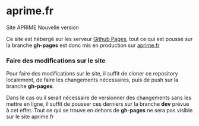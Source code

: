 # aprime.fr
Site APRIME Nouvelle version

Ce site est hébergé sur les serveur [Github Pages](https://pages.github.com), 
tout ce qui est poussé sur la branche **gh-pages** est donc mis en production sur [aprime.fr](http://aprime.fr)


### Faire des modifications sur le site

Pour faire des modifications sur le site, il suffit de cloner ce repository localement, de faire les changements nécessaires, puis de push sur la branche **gh-pages**.

Dans le cas ou il serait nécessaire de versionner des changements sans les mettre en ligne, il suffit de pousser ces derniers sur la branche **dev** prévue à cet effet. Tout ce qui se trouve en dehors de **gh-pages** ne sera pas visible
sur le site aprime.fr

